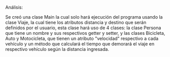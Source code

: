 Análisis:

Se creó una clase Main la cual solo hará ejecución del programa usando la clase Viaje, la cual tiene los atributos distancia y destino que serán definidos por el usuario, esta clase hará uso de 4 clases: la clase Persona que tiene un nombre y sus respectivos getter y setter, y las clases Bicicleta, Auto y Motocicleta, que tienen un atributo "velocidad" respectivo a cada vehículo y un método que calculará el tiempo que demorará el viaje en respectivo vehículo según la distancia ingresada.